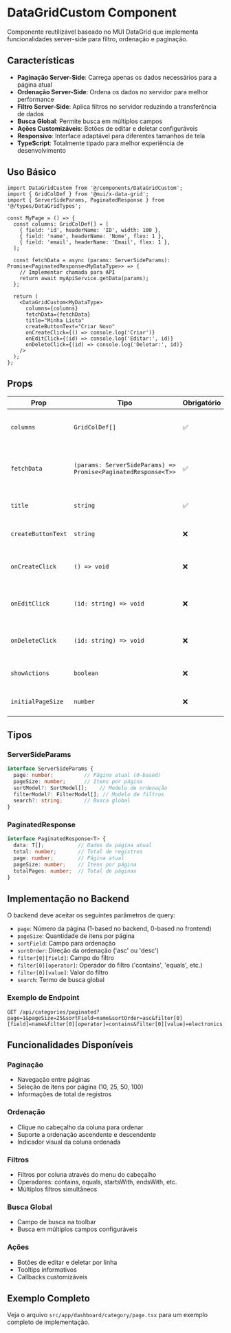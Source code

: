# DataGridCustom Component

Componente reutilizável baseado no MUI DataGrid que implementa funcionalidades server-side para filtro, ordenação e paginação.

## Características

- **Paginação Server-Side**: Carrega apenas os dados necessários para a página atual
- **Ordenação Server-Side**: Ordena os dados no servidor para melhor performance
- **Filtro Server-Side**: Aplica filtros no servidor reduzindo a transferência de dados
- **Busca Global**: Permite busca em múltiplos campos
- **Ações Customizáveis**: Botões de editar e deletar configuráveis
- **Responsivo**: Interface adaptável para diferentes tamanhos de tela
- **TypeScript**: Totalmente tipado para melhor experiência de desenvolvimento

## Uso Básico

```tsx
import DataGridCustom from '@/components/DataGridCustom';
import { GridColDef } from '@mui/x-data-grid';
import { ServerSideParams, PaginatedResponse } from '@/types/DataGridTypes';

const MyPage = () => {
  const columns: GridColDef[] = [
    { field: 'id', headerName: 'ID', width: 100 },
    { field: 'name', headerName: 'Nome', flex: 1 },
    { field: 'email', headerName: 'Email', flex: 1 },
  ];

  const fetchData = async (params: ServerSideParams): Promise<PaginatedResponse<MyDataType>> => {
    // Implementar chamada para API
    return await myApiService.getData(params);
  };

  return (
    <DataGridCustom<MyDataType>
      columns={columns}
      fetchData={fetchData}
      title="Minha Lista"
      createButtonText="Criar Novo"
      onCreateClick={() => console.log('Criar')}
      onEditClick={(id) => console.log('Editar:', id)}
      onDeleteClick={(id) => console.log('Deletar:', id)}
    />
  );
};
```

## Props

| Prop | Tipo | Obrigatório | Padrão | Descrição |
|------|------|-------------|--------|-----------|
| `columns` | `GridColDef[]` | ✅ | - | Definição das colunas do grid |
| `fetchData` | `(params: ServerSideParams) => Promise<PaginatedResponse<T>>` | ✅ | - | Função para buscar dados do servidor |
| `title` | `string` | ✅ | - | Título exibido no cabeçalho |
| `createButtonText` | `string` | ❌ | 'Create' | Texto do botão de criar |
| `onCreateClick` | `() => void` | ❌ | - | Callback para o botão criar |
| `onEditClick` | `(id: string) => void` | ❌ | - | Callback para o botão editar |
| `onDeleteClick` | `(id: string) => void` | ❌ | - | Callback para o botão deletar |
| `showActions` | `boolean` | ❌ | `true` | Mostrar coluna de ações |
| `initialPageSize` | `number` | ❌ | `25` | Tamanho inicial da página |

## Tipos

### ServerSideParams
```typescript
interface ServerSideParams {
  page: number;          // Página atual (0-based)
  pageSize: number;      // Itens por página
  sortModel?: SortModel[];    // Modelo de ordenação
  filterModel?: FilterModel[]; // Modelo de filtros
  search?: string;       // Busca global
}
```

### PaginatedResponse
```typescript
interface PaginatedResponse<T> {
  data: T[];           // Dados da página atual
  total: number;       // Total de registros
  page: number;        // Página atual
  pageSize: number;    // Itens por página
  totalPages: number;  // Total de páginas
}
```

## Implementação no Backend

O backend deve aceitar os seguintes parâmetros de query:

- `page`: Número da página (1-based no backend, 0-based no frontend)
- `pageSize`: Quantidade de itens por página
- `sortField`: Campo para ordenação
- `sortOrder`: Direção da ordenação ('asc' ou 'desc')
- `filter[0][field]`: Campo do filtro
- `filter[0][operator]`: Operador do filtro ('contains', 'equals', etc.)
- `filter[0][value]`: Valor do filtro
- `search`: Termo de busca global

### Exemplo de Endpoint

```
GET /api/categories/paginated?page=1&pageSize=25&sortField=name&sortOrder=asc&filter[0][field]=name&filter[0][operator]=contains&filter[0][value]=electronics
```

## Funcionalidades Disponíveis

### Paginação
- Navegação entre páginas
- Seleção de itens por página (10, 25, 50, 100)
- Informações de total de registros

### Ordenação
- Clique no cabeçalho da coluna para ordenar
- Suporte a ordenação ascendente e descendente
- Indicador visual da coluna ordenada

### Filtros
- Filtros por coluna através do menu do cabeçalho
- Operadores: contains, equals, startsWith, endsWith, etc.
- Múltiplos filtros simultâneos

### Busca Global
- Campo de busca na toolbar
- Busca em múltiplos campos configuráveis

### Ações
- Botões de editar e deletar por linha
- Tooltips informativos
- Callbacks customizáveis

## Exemplo Completo

Veja o arquivo `src/app/dashboard/category/page.tsx` para um exemplo completo de implementação.